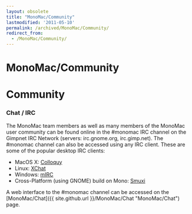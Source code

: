 ```yaml
---
layout: obsolete
title: "MonoMac/Community"
lastmodified: '2011-05-10'
permalink: /archived/MonoMac/Community/
redirect_from:
  - /MonoMac/Community/
---
```


MonoMac/Community
=================

Community
=========

### Chat / IRC

The MonoMac team members as well as many members of the MonoMac user community can be found online in the \#monomac IRC channel on the Gimpnet IRC Network (servers: irc.gnome.org, irc.gimp.net). The \#monomac channel can also be accessed using any IRC client. These are some of the popular desktop IRC clients:

-   MacOS X: [Colloquy](http://www.colloquy.info/)
-   Linux: [XChat](http://www.xchat.org/)
-   Windows: [mIRC](http://www.mirc.com/)
-   Cross-Platform (using GNOME) build on Mono: [Smuxi](http://www.smuxi.org/)

A web interface to the \#monomac channel can be accessed on the [MonoMac/Chat]({{ site.github.url }}/MonoMac/Chat "MonoMac/Chat") page.

 

